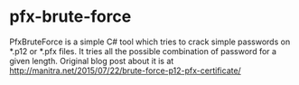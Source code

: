 # pfx-brute-force

PfxBruteForce is a simple C# tool which tries to crack simple passwords on *.p12 or *.pfx files.
It tries all the possible combination of password for a given length.
Original blog post about it is at http://manitra.net/2015/07/22/brute-force-p12-pfx-certificate/
